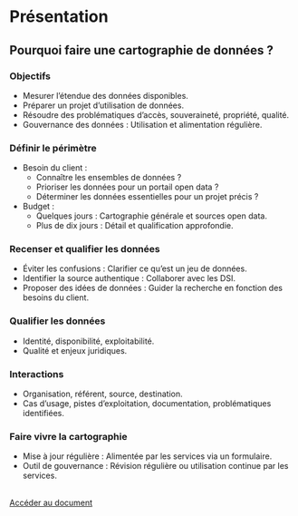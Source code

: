 # Présentation

## Pourquoi faire une cartographie de données ?

### Objectifs

- Mesurer l’étendue des données disponibles.
- Préparer un projet d’utilisation de données.
- Résoudre des problématiques d’accès, souveraineté, propriété, qualité.
- Gouvernance des données : Utilisation et alimentation régulière.

### Définir le périmètre

- Besoin du client : 
  - Connaître les ensembles de données ?
  - Prioriser les données pour un portail open data ?
  - Déterminer les données essentielles pour un projet précis ?
- Budget : 
  - Quelques jours : Cartographie générale et sources open data.
  - Plus de dix jours : Détail et qualification approfondie.

### Recenser et qualifier les données

- Éviter les confusions : Clarifier ce qu’est un jeu de données.
- Identifier la source authentique : Collaborer avec les DSI.
- Proposer des idées de données : Guider la recherche en fonction des besoins du client.

### Qualifier les données

- Identité, disponibilité, exploitabilité.
- Qualité et enjeux juridiques.

### Interactions

- Organisation, référent, source, destination.
- Cas d’usage, pistes d’exploitation, documentation, problématiques identifiées.

### Faire vivre la cartographie

- Mise à jour régulière : Alimentée par les services via un formulaire.
- Outil de gouvernance : Révision régulière ou utilisation continue par les services.

</br>  
<a href="\[https://docs.google.com/document/d/1dpUXTPBpxHhvRsDGHnolEkOka3WIPTWkbKTcJe5l2sE/edit?usp=sharing](</span><a href=)" class="customButton">Accéder au document</a>
